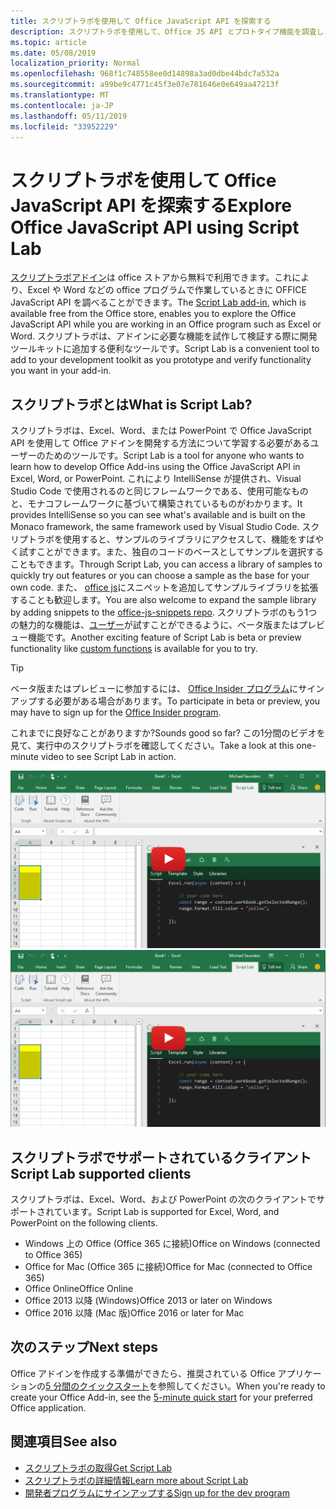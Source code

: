 ```yaml
---
title: スクリプトラボを使用して Office JavaScript API を探索する
description: スクリプトラボを使用して、Office JS API とプロトタイプ機能を調査します。
ms.topic: article
ms.date: 05/08/2019
localization_priority: Normal
ms.openlocfilehash: 968f1c748558ee0d14898a3ad0dbe44bdc7a532a
ms.sourcegitcommit: a99be9c4771c45f3e07e781646e0e649aa47213f
ms.translationtype: MT
ms.contentlocale: ja-JP
ms.lasthandoff: 05/11/2019
ms.locfileid: "33952229"
---
```

# <a name="explore-office-javascript-api-using-script-lab"></a><span data-ttu-id="7b4e2-103">スクリプトラボを使用して Office JavaScript API を探索する</span><span class="sxs-lookup"><span data-stu-id="7b4e2-103">Explore Office JavaScript API using Script Lab</span></span>

<span data-ttu-id="7b4e2-104">[スクリプトラボアドイン](https://store.office.com/app.aspx?assetid=WA104380862)は office ストアから無料で利用できます。これにより、Excel や Word などの office プログラムで作業しているときに OFFICE JavaScript API を調べることができます。</span><span class="sxs-lookup"><span data-stu-id="7b4e2-104">The [Script Lab add-in](https://store.office.com/app.aspx?assetid=WA104380862), which is available free from the Office store, enables you to explore the Office JavaScript API while you are working in an Office program such as Excel or Word.</span></span> <span data-ttu-id="7b4e2-105">スクリプトラボは、アドインに必要な機能を試作して検証する際に開発ツールキットに追加する便利なツールです。</span><span class="sxs-lookup"><span data-stu-id="7b4e2-105">Script Lab is a convenient tool to add to your development toolkit as you prototype and verify functionality you want in your add-in.</span></span>

## <a name="what-is-script-lab"></a><span data-ttu-id="7b4e2-106">スクリプトラボとは</span><span class="sxs-lookup"><span data-stu-id="7b4e2-106">What is Script Lab?</span></span>

<span data-ttu-id="7b4e2-107">スクリプトラボは、Excel、Word、または PowerPoint で Office JavaScript API を使用して Office アドインを開発する方法について学習する必要があるユーザーのためのツールです。</span><span class="sxs-lookup"><span data-stu-id="7b4e2-107">Script Lab is a tool for anyone who wants to learn how to develop Office Add-ins using the Office JavaScript API in Excel, Word, or PowerPoint.</span></span> <span data-ttu-id="7b4e2-108">これにより IntelliSense が提供され、Visual Studio Code で使用されるのと同じフレームワークである、使用可能なものと、モナコフレームワークに基づいて構築されているものがわかります。</span><span class="sxs-lookup"><span data-stu-id="7b4e2-108">It provides IntelliSense so you can see what's available and is built on the Monaco framework, the same framework used by Visual Studio Code.</span></span> <span data-ttu-id="7b4e2-109">スクリプトラボを使用すると、サンプルのライブラリにアクセスして、機能をすばやく試すことができます。また、独自のコードのベースとしてサンプルを選択することもできます。</span><span class="sxs-lookup"><span data-stu-id="7b4e2-109">Through Script Lab, you can access a library of samples to quickly try out features or you can choose a sample as the base for your own code.</span></span> <span data-ttu-id="7b4e2-110">また、 [office js](https://github.com/OfficeDev/office-js-snippets#office-js-snippets)にスニペットを追加してサンプルライブラリを拡張することも歓迎します。</span><span class="sxs-lookup"><span data-stu-id="7b4e2-110">You are also welcome to expand the sample library by adding snippets to the [office-js-snippets repo](https://github.com/OfficeDev/office-js-snippets#office-js-snippets).</span></span> <span data-ttu-id="7b4e2-111">スクリプトラボのもう1つの魅力的な機能は、[ユーザー](/office/dev/add-ins/excel/custom-functions-overview)が試すことができるように、ベータ版またはプレビュー機能です。</span><span class="sxs-lookup"><span data-stu-id="7b4e2-111">Another exciting feature of Script Lab is beta or preview functionality like [custom functions](/office/dev/add-ins/excel/custom-functions-overview) is available for you to try.</span></span>

> [!TIP]
> <span data-ttu-id="7b4e2-112">ベータ版またはプレビューに参加するには、 [Office Insider プログラム](https://products.office.com/office-insider)にサインアップする必要がある場合があります。</span><span class="sxs-lookup"><span data-stu-id="7b4e2-112">To participate in beta or preview, you may have to sign up for the [Office Insider program](https://products.office.com/office-insider).</span></span>

<span data-ttu-id="7b4e2-113">これまでに良好なことがありますか?</span><span class="sxs-lookup"><span data-stu-id="7b4e2-113">Sounds good so far?</span></span> <span data-ttu-id="7b4e2-114">この1分間のビデオを見て、実行中のスクリプトラボを確認してください。</span><span class="sxs-lookup"><span data-stu-id="7b4e2-114">Take a look at this one-minute video to see Script Lab in action.</span></span>

<span data-ttu-id="7b4e2-115">[![Excel、Word、PowerPoint Online で実行されているスクリプトラボを示すビデオをプレビューします。](../images/screenshot-wide-youtube.png 'スクリプトラボプレビューのビデオ')](https://aka.ms/scriptlabvideo)</span><span class="sxs-lookup"><span data-stu-id="7b4e2-115">[![Preview video showing Script Lab running in Excel, Word, and PowerPoint Online.](../images/screenshot-wide-youtube.png 'Script Lab preview video')](https://aka.ms/scriptlabvideo)</span></span>

## <a name="script-lab-supported-clients"></a><span data-ttu-id="7b4e2-116">スクリプトラボでサポートされているクライアント</span><span class="sxs-lookup"><span data-stu-id="7b4e2-116">Script Lab supported clients</span></span>

<span data-ttu-id="7b4e2-117">スクリプトラボは、Excel、Word、および PowerPoint の次のクライアントでサポートされています。</span><span class="sxs-lookup"><span data-stu-id="7b4e2-117">Script Lab is supported for Excel, Word, and PowerPoint on the following clients.</span></span>

- <span data-ttu-id="7b4e2-118">Windows 上の Office (Office 365 に接続)</span><span class="sxs-lookup"><span data-stu-id="7b4e2-118">Office on Windows (connected to Office 365)</span></span>
- <span data-ttu-id="7b4e2-119">Office for Mac (Office 365 に接続)</span><span class="sxs-lookup"><span data-stu-id="7b4e2-119">Office for Mac (connected to Office 365)</span></span>
- <span data-ttu-id="7b4e2-120">Office Online</span><span class="sxs-lookup"><span data-stu-id="7b4e2-120">Office Online</span></span>
- <span data-ttu-id="7b4e2-121">Office 2013 以降 (Windows)</span><span class="sxs-lookup"><span data-stu-id="7b4e2-121">Office 2013 or later on Windows</span></span>
- <span data-ttu-id="7b4e2-122">Office 2016 以降 (Mac 版)</span><span class="sxs-lookup"><span data-stu-id="7b4e2-122">Office 2016 or later for Mac</span></span>

## <a name="next-steps"></a><span data-ttu-id="7b4e2-123">次のステップ</span><span class="sxs-lookup"><span data-stu-id="7b4e2-123">Next steps</span></span>

<span data-ttu-id="7b4e2-124">Office アドインを作成する準備ができたら、推奨されている Office アプリケーションの[5 分間のクイックスタート](/office/dev/add-ins/#5-minute-quick-starts)を参照してください。</span><span class="sxs-lookup"><span data-stu-id="7b4e2-124">When you're ready to create your Office Add-in, see the [5-minute quick start](/office/dev/add-ins/#5-minute-quick-starts) for your preferred Office application.</span></span>

## <a name="see-also"></a><span data-ttu-id="7b4e2-125">関連項目</span><span class="sxs-lookup"><span data-stu-id="7b4e2-125">See also</span></span>

- [<span data-ttu-id="7b4e2-126">スクリプトラボの取得</span><span class="sxs-lookup"><span data-stu-id="7b4e2-126">Get Script Lab</span></span>](https://store.office.com/app.aspx?assetid=WA104380862)
- [<span data-ttu-id="7b4e2-127">スクリプトラボの詳細情報</span><span class="sxs-lookup"><span data-stu-id="7b4e2-127">Learn more about Script Lab</span></span>](https://github.com/OfficeDev/script-lab#script-lab-a-microsoft-garage-project)
- [<span data-ttu-id="7b4e2-128">開発者プログラムにサインアップする</span><span class="sxs-lookup"><span data-stu-id="7b4e2-128">Sign up for the dev program</span></span>](https://developer.microsoft.com/office/dev-program)
